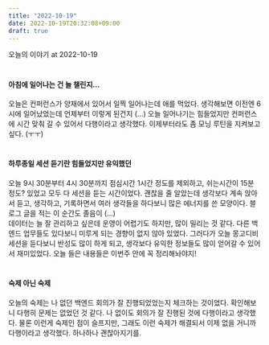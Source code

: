 ```yaml
---
title: "2022-10-19"
date: 2022-10-19T20:32:08+09:00
draft: true
---
```


오늘의 이야기 at 2022-10-19
<!--more--> 

#
#### 아침에 일어나는 건 늘 챌린지...
오늘은 컨퍼런스가 양재에서 있어서 일찍 일어나는데 애를 먹었다. 생각해보면 이전엔 6시에 일어났었는데 언제부터 이렇게 된건지 (...)
오늘 일어나기는 힘들었지만 컨퍼런스에 시간 맞춰 갈 수 있어서 다행이라고 생각했다. 이제부터라도 좀 모닝 루틴을 지켜보고 싶다. (ㅜㅜ)


#
#### 하루종일 세션 듣기란 힘들었지만 유익했던
오늘 9시 30분부터 4시 30분까지 점심시간 1시간 정도를 제외하고, 쉬는시간이 15분 정도? 있었고 모두 다 세션을 듣는 시간이었다.
괜찮을 줄 알았는데 생각보다 계속 앉아서 듣고, 생각하고, 기록하면서 여러 생각들을 하다보니 많은 에너지를 쓴 모양이다. 블로그 글을 적는 이 순간도 졸음이 (...)   
데이터는 늘 잘 관리하고 싶은데 운영이 어렵기도 하지만, 많이 밀리는 것 같다. 다른 백엔드 업무들도 있다보니 미루게 되는 경향이 없지 않아 있었다.
그러다가 오늘 몽고디비 세션을 듣다보니 반성도 많이 하게 되고, 생각보다 유익한 정보들도 많이 얻어갈 수 있어서 재미있었다. 오늘 들은 내용들은 이번주 안에 꼭 정리해놔야지!

#
#### 숙제 아닌 숙제
오늘의 숙제는 나 없던 백엔드 회의가 잘 진행되었었는지 체크하는 것이었다. 확인해보니 다행히 문제는 없었던 것 같다. 나 없이도 회의가 잘 진행된 것에 다행이라고 생각했다.
물론 이런게 숙제인 점이 슬프지만, 그래도 이런 숙제가 해결되서 이제 없을 거니까 다행이라고 생각했다. 하나하나 괜찮아지기를.